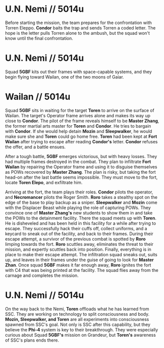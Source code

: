 # U.N. Nemi // 5014u

Before starting the mission, the team prepares for the confrontation with Torren Eleppo. **Condor** baits the trap and sends Torren a coded letter. The hope is the letter pulls Torren alone to the ambush, but the squad won't know until the final confrontation.

# U.N. Nemi // 5014u

Squad **5GBF** kits out their frames with space-capable systems, and they begin flying toward Wailan, one of the two moons of Gaiar.

# Wailan // 5014u

Squad **5GBF** sits in waiting for the target **Toren** to arrive on the surface of Wailan. The target's Operator frame arrives alone and makes its way up close to **Condor**. The pilot of the frame reveals himself to be **Master Zhang**, the former martial arts master for **Toren** and **Condor**. He tries to bargain with **Condor**. If she would help detain **Mozin** and **Sleepwalker**, he would make sure she and **Toren** could go home free. **Toren** had been kept at **Fort Wailan** after trying to escape after reading **Condor's** letter. **Condor** refuses the offer, and a battle ensues.

After a tough battle, **5GBF** emerges victorious, but with heavy losses. They had multiple frames destroyed in the combat. They plan to infiltrate **Fort Wailan** by repairing the Operator frame and using it to disguise themselves as POWs recovered by **Master Zhang**. The plan is risky, but taking the fort head-on after the last battle seems impossible. They must move to the fort, locate **Toren Elepo**, and exfiltrate him.

Arriving at the fort, the team plays their roles. **Condor** pilots the operator, and **Necromancer** pilots the Roger Smith. **Roro** takes a stealthy spot on the edge of the base to play backup as a sniper. **Sleepwalker** and **Mozin** come with the Displacer Beast while playing the role of capturing POWs. They convince one of **Master Zhang's** new students to show them in and take the POWs to the detainment facility. There the squad meets up with **Toren**. He is disheveled and has been held in this facility for a while after trying to escape. They successfully hack their cuffs off, collect uniforms, and a keycard to sneak out of the facility, and back to their frames. During their escape attempt, a survivor of the previous combat is spotted by **Roro** limping towards the fort. **Roro** scuttles away, eliminates the threat to their mission, and expertly scuttles back into position. Finally, everything is in place to make their escape attempt. The infiltration squad sneaks out, suits up, and leaves in their frames under the guise of going to look for **Master Zhan**. Once squad **5GBF** makes it far enough away, **Roro** ignites the fort with C4 that was being printed at the facility. The squad flies away from the carnage and completes the mission. 

# U.N. Nemi // 5014u

On the way back to the Nemi, **Toren** offloads what he has learned from SSC. They are working on technology to split consciousness and body. **Mozin, Sleepwalker, and Toren** are all experiments into consciousness spawned from SSC's goal. Not only is SSC after this capability, but they believe the **Phi-4** system is key to their breakthrough. They were especially curious about Squad **5GBF's** mission on Grandeur, but **Toren's** awareness of SSC's plans ends there.

